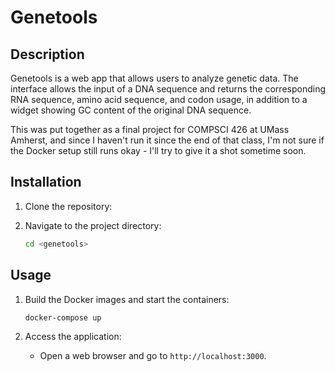 # Genetools

## Description

Genetools is a web app that allows users to analyze genetic data. The interface allows the input of a DNA sequence and returns the corresponding RNA sequence, amino acid sequence, and codon usage, in addition to a widget showing GC content of the original DNA sequence.

This was put together as a final project for COMPSCI 426 at UMass Amherst, and since I haven't run it since the end of that class, I'm not sure if the Docker setup still runs okay - I'll try to give it a shot sometime soon.

## Installation

1. Clone the repository:

2. Navigate to the project directory:
   ```bash
   cd <genetools>
   ```

## Usage

1. Build the Docker images and start the containers:

   ```bash
   docker-compose up
   ```

2. Access the application:
   - Open a web browser and go to `http://localhost:3000`.

